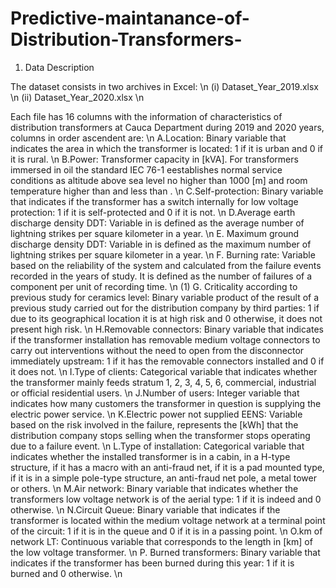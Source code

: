 # Predictive-maintanance-of-Distribution-Transformers-


1. Data Description
   
The dataset consists in two archives in Excel: \n
(i) Dataset_Year_2019.xlsx   \n
(ii) Dataset_Year_2020.xlsx   \n

Each file has 16 columns with the information of characteristics of distribution transformers at Cauca Department during 2019 and 2020 years, columns in order ascendent are:   \n
A.Location: Binary variable that indicates the area in which the transformer is located: 1 if it is urban and 0 if it is rural. \n
B.Power: Transformer capacity in [kVA]. For transformers immersed in oil the standard IEC 76-1 eestablishes normal service conditions as altitude above sea level no higher than 1000 [m] and room temperature higher than and less than . \n
C.Self-protection: Binary variable that indicates if the transformer has a switch internally for low voltage protection: 1 if it is self-protected and 0 if it is not. \n
D.Average earth discharge density DDT: Variable in is defined as the average number of lightning strikes per square kilometer in a year. \n
E. Maximum ground discharge density DDT: Variable in is defined as the maximum number of lightning strikes per square kilometer in a year. \n
F. Burning rate: Variable based on the reliability of the system and calculated from the failure events recorded in the years of study. It is defined as the number of failures of a component per unit of recording time. \n
(1)
G. Criticality according to previous study for ceramics level: Binary variable product of the result of a previous study carried out for the distribution company by third parties: 1 if due to its geographical location it is at high risk and 0 otherwise, it does not present high risk. \n
H.Removable connectors: Binary variable that indicates if the transformer installation has removable medium voltage connectors to carry out interventions without the need to open from the disconnector immediately upstream: 1 if it has the removable connectors installed and 0 if it does not. \n
I.Type of clients: Categorical variable that indicates whether the transformer mainly feeds stratum 1, 2, 3, 4, 5, 6, commercial, industrial or official residential users. \n
J.Number of users: Integer variable that indicates how many customers the transformer in question is supplying the electric power service. \n
K.Electric power not supplied EENS: Variable based on the risk involved in the failure, represents the [kWh] that the distribution company stops selling when the transformer stops operating due to a failure event. \n
L.Type of installation: Categorical variable that indicates whether the installed transformer is in a cabin, in a H-type structure, if it has a macro with an anti-fraud net, if it is a pad mounted type, if it is in a simple pole-type structure, an anti-fraud net pole, a metal tower or others. \n
M.Air network: Binary variable that indicates whether the transformers low voltage network is of the aerial type: 1 if it is indeed and 0 otherwise. \n
N.Circuit Queue: Binary variable that indicates if the transformer is located within the medium voltage network at a terminal point of the circuit: 1 if it is in the queue and 0 if it is in a passing point. \n
O.km of network LT: Continuous variable that corresponds to the length in [km] of the low voltage transformer. \n
P. Burned transformers: Binary variable that indicates if the transformer has been burned during this year: 1 if it is burned and 0 otherwise. \n
